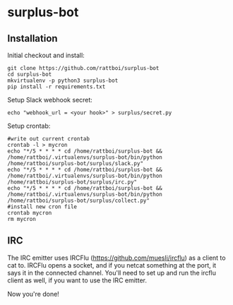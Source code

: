 # surplus-bot

## Installation

Initial checkout and install:

```
git clone https://github.com/rattboi/surplus-bot
cd surplus-bot
mkvirtualenv -p python3 surplus-bot
pip install -r requirements.txt
```

Setup Slack webhook secret:

```
echo "webhook_url = <your hook>" > surplus/secret.py
```

Setup crontab:

```
#write out current crontab
crontab -l > mycron
echo "*/5 * * * * cd /home/rattboi/surplus-bot && /home/rattboi/.virtualenvs/surplus-bot/bin/python /home/rattboi/surplus-bot/surplus/slack.py"
echo "*/5 * * * * cd /home/rattboi/surplus-bot && /home/rattboi/.virtualenvs/surplus-bot/bin/python /home/rattboi/surplus-bot/surplus/irc.py"
echo "*/5 * * * * cd /home/rattboi/surplus-bot && /home/rattboi/.virtualenvs/surplus-bot/bin/python /home/rattboi/surplus-bot/surplus/collect.py"
#install new cron file
crontab mycron
rm mycron
```

## IRC

The IRC emitter uses IRCFlu (https://github.com/muesli/ircflu) as a client to cat to. IRCFlu opens a socket, and if you netcat something at the port, it says it in the connected channel. You'll need to set up and run the ircflu client as well, if you want to use the IRC emitter.

Now you're done!
